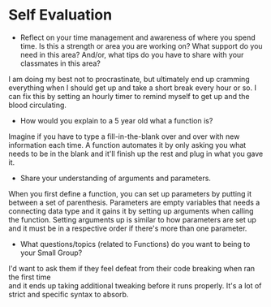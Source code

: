 # Self Evaluation

- Reflect on your time management and awareness of where you spend time. Is this a strength or area you are working on? What support do you need in this area? And/or, what tips do you have to share with your classmates in this area?

I am doing my best not to procrastinate, but ultimately end up cramming everything when I should get up and take
a short break every hour or so. I can fix this by setting an hourly timer to remind myself to get up and the
blood circulating.

- How would you explain to a 5 year old what a function is?

Imagine if you have to type a fill-in-the-blank over and over with new information each time.
A function automates it by only asking you what needs to be in the blank and it'll finish
up the rest and plug in what you gave it.

- Share your understanding of arguments and parameters.

When you first define a function, you can set up parameters by putting it between a set of parenthesis.
Parameters are empty variables that needs a connecting data type and it gains it by setting up arguments
when calling the function. Setting arguments up is similar to how parameters are set up and it must be in
a respective order if there's more than one parameter.


- What questions/topics (related to Functions) do you want to being to your Small Group?

I'd want to ask them if they feel defeat from their code breaking when ran the first time  
and it ends up taking additional tweaking before it runs properly. It's a lot of strict
and specific syntax to absorb.
